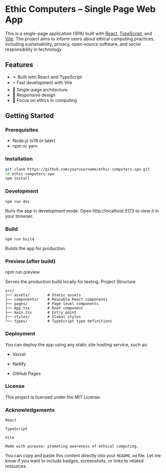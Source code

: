 # Ethic Computers – Single Page Web App

This is a single-page application (SPA) built with [React](https://reactjs.org/), [TypeScript](https://www.typescriptlang.org/), and [Vite](https://vitejs.dev/). The project aims to inform users about ethical computing practices, including sustainability, privacy, open-source software, and social responsibility in technology.

## Features

- ⚛️ Built with React and TypeScript  
- ⚡ Fast development with Vite  
- 🧭 Single-page architecture  
- 📱 Responsive design  
- 🌱 Focus on ethics in computing  

## Getting Started

### Prerequisites

- Node.js (v18 or later)
- npm or yarn

### Installation

```bash
git clone https://github.com/yourusername/ethic-computers-spa.git
cd ethic-computers-spa
npm install
```
### Development

`npm run dev`

Runs the app in development mode. Open http://localhost:5173 to view it in your browser.
### Build

`npm run build`

Builds the app for production.

### Preview (after build)

npm run preview

Serves the production build locally for testing.
Project Structure

```
src/
├── assets/        # Static assets
├── components/    # Reusable React components
├── pages/         # Page-level components
├── App.tsx        # Root component
├── main.tsx       # Entry point
├── styles/        # Global styles
└── types/         # TypeScript type definitions
```

### Deployment

You can deploy the app using any static site hosting service, such as:

  - Vercel

  - Netlify

  - GitHub Pages

### License

This project is licensed under the MIT License.
### Acknowledgements

    React

    TypeScript

    Vite

    Made with purpose: promoting awareness of ethical computing.


You can copy and paste this content directly into your `README.md` file. Let me know if you want to include badges, screenshots, or links to related resources.